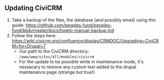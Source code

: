 
## Updating CiviCRM

1. Take a backup of the files, the database (and possibly email) using this guide: https://github.com/peoples-fund/peoples-fund/blob/master/docs/howto-manual-backup.md
2. Follow the steps here: https://wiki.civicrm.org/confluence/display/CRMDOC/Upgrading+CiviCRM+for+Drupal+7
    * Our path to the CiviCRM directory: `/www/www/sites/all/modules/civicrm`
    * For the update to be possible while in maintenance mode, it's nessacary to remove any custom text added to the drupal maintenance page (strange but true!)

